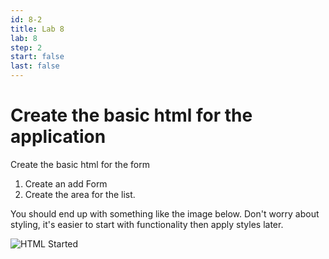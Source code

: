 ```yaml
---
id: 8-2
title: Lab 8
lab: 8
step: 2
start: false
last: false
---
```


# Create the basic html for the application

Create the basic html for the form

1. Create an add Form
2. Create the area for the list.

You should end up with something like the image below. Don't worry about styling, it's easier to start with functionality then apply styles later.

![HTML Started](/lab8/html-start.png)


